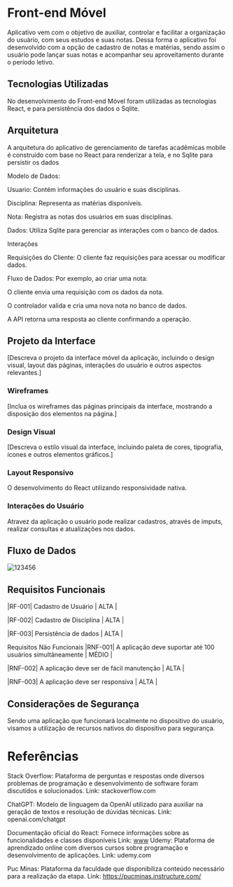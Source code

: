 # Front-end Móvel

Aplicativo vem com o objetivo de auxiliar, controlar e facilitar a organização do usuário, com seus estudos e suas notas.
Dessa forma o aplicativo foi desenvolvido com a opção de cadastro de notas e matérias, sendo assim o usuário pode lançar suas notas e acompanhar seu aproveitamento durante o período letivo.

## Tecnologias Utilizadas

No desenvolvimento do Front-end Móvel foram utilizadas as tecnologias React, e para persistência dos dados o Sqlite.

## Arquitetura

A arquitetura do aplicativo de gerenciamento de tarefas acadêmicas mobile é construido com base no React para renderizar a tela, e no Sqlite para persistir os dados

Modelo de Dados:

Usuario: Contém informações do usuário e suas disciplinas.

Disciplina: Representa as matérias disponíveis.

Nota: Registra as notas dos usuários em suas disciplinas.

Dados: Utiliza Sqlite para gerenciar as interações com o banco de dados.


Interações

Requisições do Cliente: O cliente faz requisições para acessar ou modificar dados.

Fluxo de Dados: Por exemplo, ao criar uma nota:

O cliente envia uma requisição com os dados da nota.

O controlador valida e cria uma nova nota no banco de dados.

A API retorna uma resposta ao cliente confirmando a operação.

## Projeto da Interface
[Descreva o projeto da interface móvel da aplicação, incluindo o design visual, layout das páginas, interações do usuário e outros aspectos relevantes.]

### Wireframes
[Inclua os wireframes das páginas principais da interface, mostrando a disposição dos elementos na página.]

### Design Visual
[Descreva o estilo visual da interface, incluindo paleta de cores, tipografia, ícones e outros elementos gráficos.]

### Layout Responsivo

O desenvolvimento do React utilizando responsividade nativa.

### Interações do Usuário

Atravez da aplicação o usuário pode realizar cadastros, através de imputs, realizar consultas e atualizações nos dados.

## Fluxo de Dados
![123456](https://github.com/user-attachments/assets/8a9e2690-fd5f-4c59-997c-b3c6974f45a9)


## Requisitos Funcionais
|RF-001| Cadastro de Usuário | ALTA |

|RF-002| Cadastro de Disciplina | ALTA |

|RF-003| Persistência de dados | ALTA |


Requisitos Não Funcionais
|RNF-001| A aplicação deve suportar até 100 usuários simultâneamente | MÉDIO |

|RNF-002| A aplicação deve ser de fácil manutenção | ALTA |

|RNF-003| A aplicação deve ser responsiva | ALTA |


## Considerações de Segurança

Sendo uma aplicação que funcionará localmente no dispositivo do usuário, visamos a utilização de recursos nativos do dispositivo para segurança.

# Referências
Stack Overflow: Plataforma de perguntas e respostas onde diversos problemas de programação e desenvolvimento de software foram discutidos e solucionados. Link: stackoverflow.com

ChatGPT: Modelo de linguagem da OpenAI utilizado para auxiliar na geração de textos e resolução de dúvidas técnicas. Link: openai.com/chatgpt

Documentação oficial do React: Fornece informações sobre as funcionalidades e classes disponíveis Link: [www](https://pt-br.legacy.reactjs.org/docs/getting-started.html)
Udemy: Plataforma de aprendizado online com diversos cursos sobre programação e desenvolvimento de aplicações. Link: udemy.com

Puc Minas: Plataforma da faculdade que disponibiliza conteúdo necessário para a realização da etapa. Link: https://pucminas.instructure.com/
